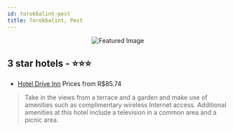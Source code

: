 ```yaml
---
id: torokbalint-pest
title: Torokbalint, Pest
---
```


<center><img src="https://i.travelapi.com/hotels/3000000/2860000/2857500/2857426/ce6e0289_z.jpg" alt="Featured Image" /></center>


##  3 star hotels - ⭐️⭐️⭐️

-    [Hotel Drive Inn](https://us.hurb.com/hotels/torokbalint/hotel-drive-inn-JNP-JP010744?cmp=18055) Prices from R$85.74
   > Take in the views from a terrace and a garden and make use of amenities such as complimentary wireless Internet access. Additional amenities at this hotel include a television in a common area and a picnic area.

